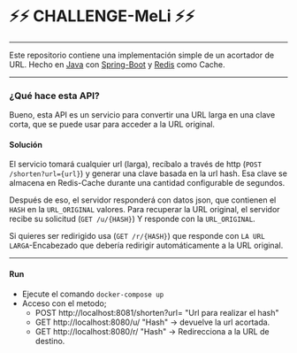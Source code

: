 # ⚡⚡ CHALLENGE-MeLi ⚡⚡
___
Este repositorio contiene una implementación simple de un acortador de URL. Hecho en  [Java](https://github.com/topics/java) con [Spring-Boot](https://spring.io/projects/spring-boot) y [Redis](https://redis.io/) como Cache.
___
### ¿Qué hace esta API?

Bueno, esta API es un servicio para convertir una URL larga en una clave corta, que se puede usar para acceder a la URL original.

#### Solución

El servicio tomará cualquier url (larga), recíbalo a través de http (`POST /shorten?url={url}`) y generar una clave basada en la url hash.
Esa clave se almacena en Redis-Cache durante una cantidad configurable de segundos.

Después de eso, el servidor responderá con datos json, que contienen el `HASH` en la `URL_ORIGINAL` valores.
Para recuperar la URL original, el servidor recibe su solicitud (`GET /u/{HASH}`) Y responde con la `URL_ORIGINAL`.

Si quieres ser redirigido usa (`GET /r/{HASH}`) que responde con `LA URL LARGA`-Encabezado que debería redirigir automáticamente a la URL original.
___
#### Run

- Ejecute el comando `docker-compose up`
- Acceso con el metodo; 
  - POST http://localhost:8081/shorten?url= "Url para realizar el hash" 
  - GET http://localhost:8080/u/ "Hash" -> devuelve la url acortada.
  - GET http://localhost:8080/r/ "Hash" -> Redirecciona a la URL de destino.
